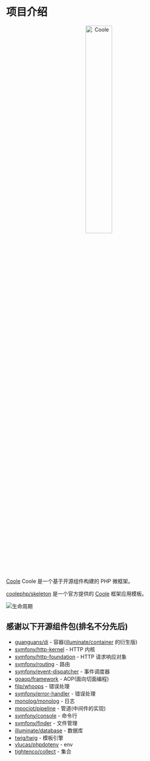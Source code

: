 # 项目介绍

<p align="center"><img src="./static/logo.png" width="38%" alt="Coole"></p>

[Coole](https://github.com/guanguans/coole) Coole 是一个基于开源组件构建的 PHP 微框架。

[coolephp/skeleton](https://github.com/coolephp/skeleton) 是一个官方提供的 [Coole](https://github.com/guanguans/coole) 框架应用模板。

![生命周期](./static/life-cycle.png)

## 感谢以下开源组件包(排名不分先后)

* [guanguans/di](https://github.com/guanguans/di) - 容器([illuminate/container](https://github.com/illuminate/container) 的衍生版)
* [symfony/http-kernel](https://github.com/symfony/http-kernel) - HTTP 内核
* [symfony/http-foundation](https://github.com/symfony/http-foundation) - HTTP 请求响应对象
* [symfony/routing](https://github.com/symfony/routing) - 路由
* [symfony/event-dispatcher](https://github.com/symfony/event-dispatcher) - 事件调度器
* [goaop/framework](https://github.com/goaop/framework) - AOP(面向切面编程)
* [filp/whoops](https://github.com/filp/whoops) - 错误处理
* [symfony/error-handler](https://github.com/symfony/error-handler) - 错误处理
* [monolog/monolog](https://github.com/Seldaek/monolog) - 日志
* [mpociot/pipeline](https://github.com/mpociot/pipeline) - 管道(中间件的实现)
* [symfony/console](https://github.com/symfony/console) - 命令行
* [symfony/finder](https://github.com/symfony/finder) - 文件管理
* [illuminate/database](https://github.com/illuminate/database) - 数据库
* [twig/twig](https://github.com/twigphp/Twig) - 模板引擎
* [vlucas/phpdotenv](https://github.com/vlucas/phpdotenv) - env
* [tightenco/collect](https://github.com/tightenco/collect) - 集合
